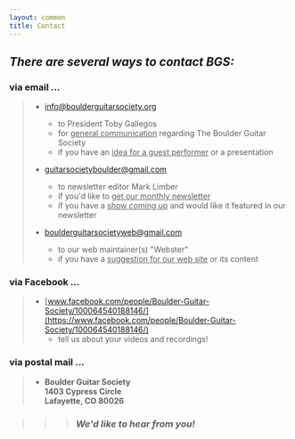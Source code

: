 ```yaml
---
layout: common
title: Contact
---
```


## _There are several ways to contact BGS:_ ##

### via email ... ###
>
> * [info@boulderguitarsociety.org](mailto:info@boulderguitarsociety.org)
>   - to President Toby Gallegos
>   - for <ins>general communication</ins> regarding The Boulder Guitar Society
>   - if you have an <ins>idea for a guest performer</ins> or a presentation
>
> * [guitarsocietyboulder@gmail.com](mailto:guitarsocietyboulder@gmail.com)
>   - to newsletter editor Mark Limber
>   - if you'd like to <ins>get our monthly newsletter</ins>
>   - if you have a <ins>show coming up</ins> and would like it featured in our newsletter
>
> * [boulderguitarsocietyweb@gmail.com](mailto:boulderguitarsocietyweb@gmail.com)
>   - to our web maintainer(s) "Webster"
>   - if you have a <ins>suggestion for our web site</ins> or its content

### via Facebook ... ###
>
> * [www.facebook.com/people/Boulder-Guitar-Society/100064540188146/](https://www.facebook.com/people/Boulder-Guitar-Society/100064540188146/)  
>   - tell us about your videos and recordings!

### via postal mail ... ###
> * __Boulder Guitar Society__  
>   __1403 Cypress Circle__  
>   __Lafayette, CO 80026__  
  

>>> ### _We'd like to hear from you!_ ###

